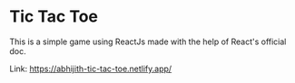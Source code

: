 # Tic Tac Toe
This is a simple game using ReactJs made with the help of React's official doc.

Link: https://abhijith-tic-tac-toe.netlify.app/
